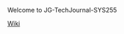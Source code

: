 Welcome to JG-TechJournal-SYS255

[Wiki](https://github.com/jacob-greeley/JG-TechJournal-SYS255/wiki)

